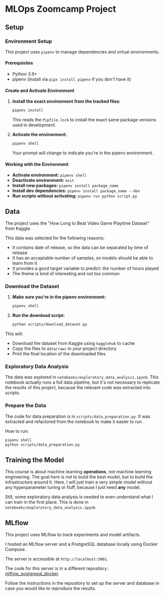 # MLOps Zoomcamp Project

## Setup

### Environment Setup

This project uses `pipenv` to manage dependencies and virtual environments.

#### Prerequisites
- Python 3.9+ 
- pipenv (install via `pipx install pipenv` if you don't have it)

#### Create and Activate Environment

1. **Install the exact environment from the tracked files:**
   ```bash
   pipenv install
   ```
   This reads the `Pipfile.lock` to install the exact same package versions used in development.

2. **Activate the environment:**
   ```bash
   pipenv shell
   ```
   Your prompt will change to indicate you're in the pipenv environment.

#### Working with the Environment

- **Activate environment:** `pipenv shell`
- **Deactivate environment:** `exit`
- **Install new packages:** `pipenv install package_name`
- **Install dev dependencies:** `pipenv install package_name --dev`
- **Run scripts without activating:** `pipenv run python script.py`

## Data

The project uses the "How Long to Beat Video Game Playtime Dataset" from Kaggle.

This data was selected for the following reasons:
- It contains date of release, so the data can be separated by time of release
- It has an acceptable number of samples, so models should be able to learn from
it
- It provides a good target variable to predict: the number of hours played
- The theme is kind of interesting and not too common

### Download the Dataset

1. **Make sure you're in the pipenv environment:**
   ```bash
   pipenv shell
   ```

2. **Run the download script:**
   ```bash
   python scripts/download_dataset.py
   ```

This will:
- Download the dataset from Kaggle using `kagglehub` to cache
- Copy the files to `data/raw/` in your project directory
- Print the final location of the downloaded files

### Exploratory Data Analysis

The data was explored in `notebooks/exploratory_data_analysis.ipynb`.
This notebook actually runs a full data pipeline, but it's not necessary to
replicate the results of this project, because the relevant code was extracted
into scripts.

### Prepare the Data

The code for data preparation is in `scripts/data_preparation.py`.
It was extracted and refactored from the notebook to make it easier to run.

How to run:
```bash
pipenv shell
python scripts/data_preparation.py
```

## Training the Model

This course is about machine learning **operations**, *not* machine learning
engineering.
The goal here is not to build the best model, but to build the infrastructure
around it.
Here, I will just train a very simple model without any hyperparameter tuning or
fluff, because I just need **any** model.

Still, some exploratory data analysis is needed to even understand what I can
train in the first place.
This is done in `notebooks/exploratory_data_analysis.ipynb`.

## MLflow

This project uses MLflow to track experiments and model artifacts.

I hosted an MLflow server and a PostgreSQL database locally using
Docker Compose.

The server is accessible at `http://localhost:5001`.

The code for this server is in a different repository:
[mlflow_postgresql_docker](https://github.com/fabianjkrueger/mlflow_postgresql_docker).

Follow the instructions in the repository to set up the server and database in
case you would like to reproduce the results.





